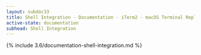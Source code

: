 ```yaml
---
layout: subdoc33
title: Shell Integration - Documentation - iTerm2 - macOS Terminal Replacement
active-state: documentation
subhead: Shell Integration
---
```

{% include 3.6/documentation-shell-integration.md %}


